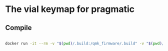 # The vial keymap for pragmatic
## Compile

```sh

docker run -it --rm -v "$(pwd)/.build:/qmk_firmware/.build" -v "$(pwd)/keyboards:/qmk_firmware/keyboards" -v "$(pwd)/targets:/qmk_firmware/targets" -w /qmk_firmware qmk_workspace:latest /bin/bash -c "qmk compile -kb pragmatic56 -km vial; mv ./pragmatic56_vial.hex ./targets/pragmatic56_vial.hex"

```
